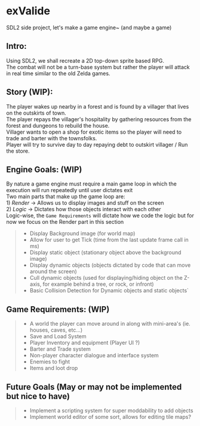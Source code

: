 # exValide
SDL2 side project, let's make a game engine~ (and maybe a game)

## Intro:
Using SDL2, we shall recreate a 2D top-down sprite based RPG.  
The combat will not be a turn-base system but rather the player will attack in real time similar to the old Zelda games.  

## Story (WIP):  
  The player wakes up nearby in a forest and is found by a villager that lives on the outskirts of town.  
  The player repays the villager's hospitality by gathering resources from the forest and dungeons to rebuild the house.  
  Villager wants to open a shop for exotic items so the player will need to trade and barter with the townsfolks.  
  Player will try to survive day to day repaying debt to outskirt villager / Run the store.  


## Engine Goals: (WIP)  
By nature a game engine must require a main game loop in which the execution will run repeatedly until user dictates exit  
  Two main parts that make up the game loop are:  
    1) _Render_ -> Allows us to display images and stuff on the screen  
    2) _Logic_ -> Dictates how those objects interact with each other  
  Logic-wise, the `Game Requirements` will dictate how we code the logic but for now we focus on the Render part in this section  
  
>  - Display Background image (for world map)  
>  - Allow for user to get Tick (time from the last update frame call in ms)  
>  - Display static object (stationary object above the background image)  
>  - Display dynamic objects (objects dictated by code that can move around the screen)  
>  - Cull dynamic objects (used for displaying/hiding object on the Z-axis, for example behind a tree, or rock, or infront)  
>  - Basic Collision Detection for Dynamic objects and static objects`  
  
  
## Game Requirements: (WIP)  
>  + A world the player can move around in along with mini-area's (ie. houses, caves, etc...)  
>  + Save and Load System  
>  + Player Inventory and equipment (Player UI ?)  
>  + Barter and Trade system  
>  + Non-player character dialogue and interface system  
>  + Enemies to fight  
>  + Items and loot drop  
  
## Future Goals (May or may not be implemented but nice to have)  
> + Implement a scripting system for super moddability to add objects
> + Implement world editor of some sort, allows for editing tile maps?
